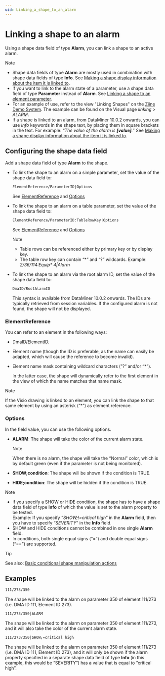```yaml
---
uid: Linking_a_shape_to_an_alarm
---
```


# Linking a shape to an alarm

Using a shape data field of type **Alarm**, you can link a shape to an active alarm.

> [!NOTE]
>
> - Shape data fields of type **Alarm** are mostly used in combination with shape data fields of type **Info**. See [Making a shape display information about the item it is linked to](xref:Making_a_shape_display_information_about_the_item_it_is_linked_to).
> - If you want to link to the alarm state of a parameter, use a shape data field of type **Parameter** instead of **Alarm**. See [Linking a shape to an element parameter](xref:Linking_a_shape_to_an_element_parameter).
> - For an example of use, refer to the view "Linking Shapes" on the [Ziine Demo System](xref:ZiineDemoSystem). The example can be found on the Visual page _linking > ALARM_.
> - If a shape is linked to an alarm, from DataMiner 10.0.2 onwards, you can use _Info_ keywords in the shape text, by placing them in square brackets in the text. For example: “_The value of the alarm is **\[value\]**._” See [Making a shape display information about the item it is linked to](xref:Making_a_shape_display_information_about_the_item_it_is_linked_to).

## Configuring the shape data field

Add a shape data field of type **Alarm** to the shape.

- To link the shape to an alarm on a simple parameter, set the value of the shape data field to:

  ```txt
  ElementReference/ParameterID|Options
  ```

  See [ElementReference](#elementreference) and [Options](#options)

- To link the shape to an alarm on a table parameter, set the value of the shape data field to:

  ```txt
  ElementReference/ParameterID:TableRowKey|Options
  ```

  See [ElementReference](#elementreference) and [Options](#options)

  > [!NOTE]
  >
  > - Table rows can be referenced either by primary key or by display key.
  > - The table row key can contain “\*” and “?” wildcards. Example: _2/36/114:Equip\* 4\|Alarm_

- To link the shape to an alarm via the root alarm ID, set the value of the shape data field to:

  ```txt
  DmaID/RootAlarmID
  ```

  This syntax is available from DataMiner 10.0.2 onwards. The IDs are typically retrieved from session variables. If the configured alarm is not found, the shape will not be displayed.

### ElementReference

You can refer to an element in the following ways:

- DmaID/ElementID.

- Element name (though the ID is preferable, as the name can easily be adapted, which will cause the reference to become invalid).

- Element name mask containing wildcard characters (”?” and/or “\*”).

  In the latter case, the shape will dynamically refer to the first element in the view of which the name matches that name mask.

> [!NOTE]
> If the Visio drawing is linked to an element, you can link the shape to that same element by using an asterisk (“\*”) as element reference.

### Options

In the field value, you can use the following options.

- **ALARM**: The shape will take the color of the current alarm state.

  > [!NOTE]
  > When there is no alarm, the shape will take the “Normal” color, which is by default green (even if the parameter is not being monitored).

- **SHOW;condition**: The shape will be shown if the condition is TRUE.

- **HIDE;condition**: The shape will be hidden if the condition is TRUE.

> [!NOTE]
>
> - If you specify a SHOW or HIDE condition, the shape has to have a shape data field of type **Info** of which the value is set to the alarm property to be tested.<br>Example: If you specify “_SHOW;!=critical high_” in the **Alarm** field, then you have to specify “_SEVERITY_” in the **Info** field.
> - SHOW and HIDE conditions cannot be combined in one single **Alarm** field.
> - In conditions, both single equal signs (“=”) and double equal signs (“==”) are supported.

> [!TIP]
> See also:
> [Basic conditional shape manipulation actions](xref:Basic_conditional_shape_manipulation_actions)

## Examples

```txt
111/273/350
```

The shape will be linked to the alarm on parameter 350 of element 111/273 (i.e. DMA ID 111, Element ID 273).

```txt
111/273/350|ALARM
```

The shape will be linked to the alarm on parameter 350 of element 111/273, and it will also take the color of the current alarm state.

```txt
111/273/350|SHOW;=critical high
```

The shape will be linked to the alarm on parameter 350 of element 111/273 (i.e. DMA ID 111, Element ID 273), and it will only be shown if the alarm property specified in a separate shape data field of type **Info** (in this example, this would be “SEVERITY”) has a value that is equal to “critical high”.
